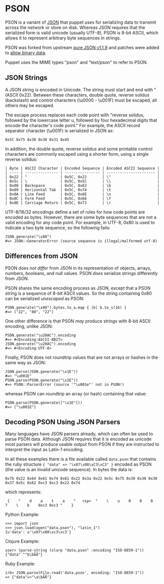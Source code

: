 PSON
=============

PSON is a variant of [JSON](http://json.org) that puppet uses for serializing
data to transmit across the network or store on disk. Whereas JSON requires
that the serialized form is valid unicode (usually UTF-8), PSON is 8-bit ASCII,
which allows it to represent arbitrary byte sequences in strings.

PSON was forked from upstream [pure JSON v1.1.9](https://github.com/flori/json/tree/v1.1.9/lib/json/pure) and patches
were added to [allow binary data](https://github.com/puppetlabs/puppet/commit/3c56705a95c945778674f9792a07b66b879cb48e).

Puppet uses the MIME types "pson" and "text/pson" to refer to PSON.

JSON Strings
-------------

A JSON string is encoded in Unicode. The string must start and end with " (ASCII
0x22). Between these characters, double quote, reverse solidus (backslash) and
control characters (\u0000 - \u001F) must be escaped, all others may be escaped.

The escape process replaces each code point with "reverse solidus, followed by
the lowercase letter u, followed by four hexadecimal digits that encode the
character's code point." For example, the ASCII record separator character
(\u001F) is serialized in JSON as:

    0x5C 0x75 0x30 0x30 0x31 0x45

In addition, the double quote, reverse solidus and some printable control
characters are commonly escaped using a shorter form, using a single reverse
solidus:

    | Byte | ASCII Character | Encoded Sequence | Encoded ASCII Sequence |
    | ---- | --------------- | ---------------- | ---------------------- |
    | 0x22 | "               | 0x5C, 0x22       | \"                     |
    | 0x5c | \               | 0x5C, 0x5C       | \\                     |
    | 0x08 | Backspace       | 0x5C, 0x62       | \b                     |
    | 0x09 | Horizontal Tab  | 0x5C, 0x74       | \t                     |
    | 0x0A | Line Feed       | 0x5C, 0x6E       | \n                     |
    | 0x0C | Form Feed       | 0x5C, 0x66       | \f                     |
    | 0x0D | Carriage Return | 0x5C, 0x72       | \r                     |

UTF-8/16/32 encodings define a set of rules for how code points are encoded as
bytes. However, there are some byte sequences that are not a valid encoding for
any code point. For example, in UTF-8, 0x80 is used to indicate a two byte
sequence, so the following fails:

    JSON.generate("\x80")
    #=> JSON::GeneratorError (source sequence is illegal/malformed utf-8)

Differences from JSON
---------------------

PSON does *not differ* from JSON in its representation of objects, arrays,
numbers, booleans, and null values. PSON *does* serialize strings differently
from JSON.

PSON shares the same encoding process as JSON, except that a PSON string is a
sequence of 8-bit ASCII values. So the string containing 0x80 can be serialized
*unescaped* as PSON:

    PSON.generate("\x80").bytes.to_a.map { |b| b.to_s(16) }
    #=> ["22", "80", "22"]

One other difference is that PSON *may* produce strings with 8-bit ASCII
encoding, unlike JSON:

    PSON.generate("\u20AC").encoding
    #=> #<Encoding:ASCII-8BIT>
    JSON.generate("\u20AC").encoding
    #=> #<Encoding:UTF-8>

Finally, PSON does not roundtrip values that are not arrays or hashes in the same way as JSON:

    JSON.parse(JSON.generate("\x1E"))
    #=> "\u001E"
    PSON.parse(PSON.generate("\x1E"))
    #=> PSON::ParserError (source '"\u001e"' not in PSON!)

whereas PSON can roundtrip an array (or hash) containing that value:

    PSON.parse(PSON.generate(["\x1E"]))
    #=> ["\u001E"]

Decoding PSON Using JSON Parsers
--------------------------------

Many languages have JSON parsers already, which can often be used to parse PSON
data. Although JSON requires that it is encoded as unicode most parsers will
produce usable output from PSON if they are instructed to interpret the input
as Latin-1 encoding.

In all these examples there is a file available called `data.pson` that
contains the ruby structure `{ "data" => "\x07\x08\xC3\xC3" }` encoded as
PSON (the value is an invalid unicode sequence). In bytes the data is:

    0x7b 0x22 0x64 0x61 0x74 0x61 0x22 0x3a 0x22 0x5c 0x75 0x30 0x30 0x30 0x37 0x5c 0x62 0xc3 0xc3 0x22 0x7d

which represents:

     {    "    d    a    t    a    "   <sp>  "    \    u    0    0    0    7    \    b    0xc3 0xc3 "    }

Python Example:

    >>> import json
    >>> json.load(open("data.pson"), "latin_1")
    {u'data': u'\x07\x08\xc3\xc3'}

Clojure Example:

    user> (parse-string (slurp "data.pson" :encoding "ISO-8859-1"))
    {"data" "^G\bÃÃ"}

Ruby Example:

    irb> JSON.parse(File.read('data.pson', encoding: "ISO-8859-1"))
    => {"data"=>"\a\bÃÃ"}
